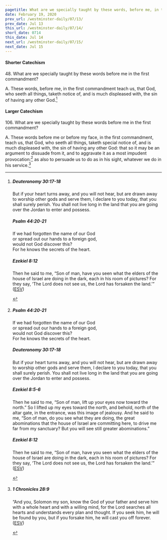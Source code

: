 ```yaml
---
pagetitle: What are we specially taught by these words, before me, in the first commandment?
date: February 19, 2020
prev_url: /westminster-daily/07/13/
prev_date: Jul 13
this_url: /westminster-daily/07/14/
short_date: 0714
this_date: Jul 14
next_url: /westminster-daily/07/15/
next_date: Jul 15
---
```


#### Shorter Catechism

48\. What are we specially taught by these words before me in the first commandment?

A. These words, before me, in the first commandment teach us, that God, who seeth all things, taketh notice of, and is much displeased with, the sin of having any other God.[^fnref:wsc1]


[^fnref:wsc1]: <div class="esv"><h5>Deuteronomy 30:17-18</h5> <div class="esv-text"><p id="p05030017.01-1">But if your heart turns away, and you will not hear, but are drawn away to worship other gods and serve them, I declare to you today, that you shall surely perish. You shall not live long in the land that you are going over the Jordan to enter and possess.</p> </div><h5>Psalm 44:20-21</h5> <div class="esv-text"><div class="block-indent"> <p class="line-group" id="p19044020.01-2">If we had forgotten the name of our God<br /> <span class="indent"></span>or spread out our hands to a foreign god,<br />  would not God discover this?<br /> <span class="indent"></span>For he knows the secrets of the heart.</p> </div> </div><h5>Ezekiel 8:12</h5> <div class="esv-text"><p id="p26008012.01-3">Then he said to me, &#8220;Son of man, have you seen what the elders of the house of Israel are doing in the dark, each in his room of pictures? For they say, &#8216;The <span class="small-caps">Lord</span> does not see us, the <span class="small-caps">Lord</span> has forsaken the land.&#8217;&#8221;  (<a href="http://www.esv.org" class="copyright">ESV</a>)</p> </div> </div>


#### Larger Catechism

106\. What are we specially taught by these words before me in the first commandment?

A. These words before me or before my face, in the first commandment, teach us, that God, who seeth all things, taketh special notice of, and is much displeased with, the sin of having any other God: that so it may be an argument to dissuade from it, and to aggravate it as a most impudent provocation:[^fnref:wlc1] as also to persuade us to do as in his sight, whatever we do in his service.[^fnref:wlc2]


[^fnref:wlc1]: <div class="esv"><h5>Psalm 44:20-21</h5> <div class="esv-text"><div class="block-indent"> <p class="line-group" id="p19044020.01-1">If we had forgotten the name of our God<br /> <span class="indent"></span>or spread out our hands to a foreign god,<br />  would not God discover this?<br /> <span class="indent"></span>For he knows the secrets of the heart.</p> </div> </div><h5>Deuteronomy 30:17-18</h5> <div class="esv-text"><p id="p05030017.01-2">But if your heart turns away, and you will not hear, but are drawn away to worship other gods and serve them, I declare to you today, that you shall surely perish. You shall not live long in the land that you are going over the Jordan to enter and possess.</p> </div><h5>Ezekiel 8:5-6</h5> <div class="esv-text"><p id="p26008005.01-3">Then he said to me, &#8220;Son of man, lift up your eyes now toward the north.&#8221; So I lifted up my eyes toward the north, and behold, north of the altar gate, in the entrance, was this image of jealousy. And he said to me, &#8220;Son of man, do you see what they are doing, the great abominations that the house of Israel are committing here, to drive me far from my sanctuary? But you will see still greater abominations.&#8221;</p> </div><h5>Ezekiel 8:12</h5> <div class="esv-text"><p id="p26008012.01-4">Then he said to me, &#8220;Son of man, have you seen what the elders of the house of Israel are doing in the dark, each in his room of pictures? For they say, &#8216;The <span class="small-caps">Lord</span> does not see us, the <span class="small-caps">Lord</span> has forsaken the land.&#8217;&#8221;  (<a href="http://www.esv.org" class="copyright">ESV</a>)</p> </div> </div>

[^fnref:wlc2]: <div class="esv"><h5>1 Chronicles 28:9</h5> <div class="esv-text"> <p id="p13028009.05-1">&#8220;And you, Solomon my son, know the God of your father and serve him with a whole heart and with a willing mind, for the <span class="small-caps">Lord</span> searches all hearts and understands every plan and thought. If you seek him, he will be found by you, but if you forsake him, he will cast you off forever.  (<a href="http://www.esv.org" class="copyright">ESV</a>)</p> </div> </div>

